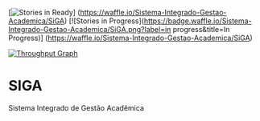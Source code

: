 [![Stories in Ready](https://badge.waffle.io/Sistema-Integrado-Gestao-Academica/SiGA.png?label=ready&title=Ready)]
(https://waffle.io/Sistema-Integrado-Gestao-Academica/SiGA)
[![Stories in Progress](https://badge.waffle.io/Sistema-Integrado-Gestao-Academica/SiGA.png?label=in progress&title=In Progress)]
(https://waffle.io/Sistema-Integrado-Gestao-Academica/SiGA)

[![Throughput Graph](https://graphs.waffle.io/sistema-integrado-gestao-academica/siga/throughput.svg)](https://waffle.io/sistema-integrado-gestao-academica/siga/metrics)



SIGA
=====

Sistema Integrado de Gestão Acadêmica
